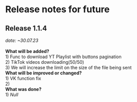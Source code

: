 # Release notes for future

<h2>Release 1.1.4</h2><i> date: ~30.07.23</i><br><br>
<b>What will be added?</b>
<br>
1) Func to download YT Playlist with buttons pagination<br>
2) TikTok videos downloading(50/50) <br>
3) We will increase the limit on the size of the file being sent
<br>
<b>What will be improved or changed?</b><br>
1) VK function fix<br>
2) <br>
<b>What was done?</b><br>
1) <i>Null</i>
<br>


